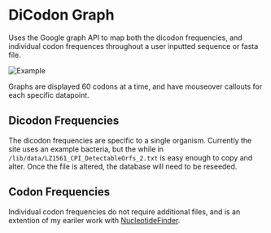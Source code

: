 # DiCodon Graph

Uses the Google graph API to map both the dicodon frequencies, and individual codon frequences throughout a user inputted sequence or fasta file. 

![Example](https://raw.github.com/lutrasdebtra/bioinf_dicodon_graph/master/Splash.png)

Graphs are displayed 60 codons at a time, and have mouseover callouts for each specific datapoint. 

## Dicodon Frequencies

The dicodon frequencies are specific to a single organism. Currently the site uses an example bacteria, but the while in `/lib/data/LZ1561_CPI_DetectableOrfs_2.txt` is easy enough to copy and alter. Once the file is altered, the database will need to be reseeded.

## Codon Frequencies

Individual codon frequencies do not require additional files, and is an extention of my eariler work with [NucleotideFinder](https://github.com/lutrasdebtra/NucleotideFinder).


